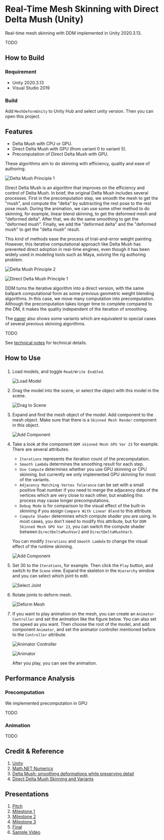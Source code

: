 # Real-Time Mesh Skinning with Direct Delta Mush (Unity)

Real-time mesh skinning with DDM implemented in Unity 2020.3.13.



TODO



## How to Build

### Requirement

- Unity 2020.3.13
- Visual Studio 2019



### Build

Add `MeshDeformUnity` to Unity Hub and select unity version. Then you can open this project. 



## Features

- Delta Mush with CPU or GPU.
- Direct Delta Mush with GPU (from variant 0 to variant 5).
- Precomputation of Direct Delta Mush with GPU.



These algorithms aim to do skinning with efficiency, quality and ease of authoring. 



![Delta Mush Principle 1](Readme/Principle_DeltaMush_1.png)



Direct Delta Mush is an algorithm that improves on the efficiency and control of Delta Mush. In brief, the original Delta Mush includes several processes. First in the precomputation step, we smooth the mesh to get the "mush", and compute the "delta" by subtracting the rest pose to the rest pose mush. During the animation, we can use some other method to do skinning, for example, linear blend skinning, to get the deformed mesh and "deformed delta". After that, we do the same smoothing to get the "deformed mush". Finally, we add the "deformed delta" and the "deformed mush" to get the "delta mush" result. 

This kind of methods ease the process of trial-and-error weight painting. However, this iterative computational approach like Delta Mush has prevented direct adoption in real-time engines, even though it has been widely used in modeling tools such as Maya, solving the rig authoring problem. 



![Delta Mush Principle 2](Readme/Principle_DeltaMush_2.png)

![Direct Delta Mush Principle 1](Readme/Principle_DirectDeltaMush_1.png)



DDM turns the iterative algorithm into a direct version, with the same ballpark computational form as some previous geometric weight blending algorithms. In this case, we move many computation into precomputation. Although the precomputation takes longer time to complete compared to the DM, it makes the quality independent of the iteration of smoothing. 



The [paper](https://www.ea.com/seed/news/siggraph2019-direct-delta-mush) also shows some variants which are equivalent to special cases of several previous skinning algorithms. 

TODO

See [technical notes](notes.md) for technical details. 



## How to Use

### 

1. Load models, and toggle `Read/Write Enabled`. 

   

   ![Load Model](Readme/HowToUse_Load1_Label.png)

   

2. Drag the model into the scene, or select the object with this model in the scene. 

   

   ![Drag to Scene](Readme/HowToUse_Select2.png)

   

3. Expand and find the mesh object of the model. Add component to the mesh object. Make sure that there is a `Skinned Mesh Render` component in this object. 

   

   ![Add Component](Readme/HowToUse_AddComponent3_Label.png)

   

4. Take a look at the component `DDM skinned Mesh GPU Var 23` for example. There are several attributes. 

   - `Iterations` represents the iteration count of the precomputation. 
   - `Smooth Lambda` determines the smoothing result for each step. 
   - `Use Compute` determines whether you use GPU skinning or CPU skinning, but currently we only implemented GPU skinning for most of the variants. 
   - `Adjacency Matching Vertex Tolerance` can be set with a small positive float number if you need to merge the adjacency data of the vertices which are very close to each other, but enabling this process may cause longer precomputations.
   -  `Debug Mode` is for comparison to the visual effect of the built-in skinning if you assign `Compare With Linear Blend` to this attribute. 
   - `Compute Shader` determines which compute shader you are using. In most cases, you don't need to modify this attribute, but for `DDM Skinned Mesh GPU Var 23`, you can switch the compute shader between `DirectDeltaMushVar2` and `DirectDeltaMushVar3`. 

   You can modify `Iterations` and `Smooth Lambda` to change the visual effect of the runtime skinning. 

   

   ![Add Component](Readme/HowToUse_Script4.png)

   

5. Set 30 to the `Iterations`, for example. Then click the `Play` button, and switch to the `Scene` view. Expand the skeleton in the `Hierarchy` window and you can select which joint to edit. 

   

   ![Select Joint](Readme/HowToUse_SelectJoint5_Label.png)

   

6. Rotate joints to deform mesh.

   

   ![Deform Mesh](Readme/HowToUse_Deform6.png)

   

7. If you want to play animation on the mesh, you can create an `Animator Controller` and set the animation like the figure below. You can also set the speed as you want. Then choose the root of the model, and add component `Animator`, and set the animator controller mentioned before to the `Controller` attribute. 

   

   ![Animator Controller](Readme/HowToUse_Animator7_Label.png)

   ![Animator](Readme/HowToUse_Animator8_Label.png)

   

   After you play, you can see the animation. 

   



## Performance Analysis

### Precomputation

We implemented precomputation in GPU 

TODO



### Animation

TODO



## Credit & Reference

1. [Unity](https://unity.com/)
1. [Math.NET Numerics](https://github.com/mathnet/mathnet-numerics)
1. [Delta Mush: smoothing deformations while preserving detail](https://dl.acm.org/doi/10.1145/2633374.2633376)
1. [Direct Delta Mush Skinning and Variants](https://www.ea.com/seed/news/siggraph2019-direct-delta-mush)



## Presentations

1. [Pitch](https://docs.google.com/presentation/d/1vwb5RJlEHCoQyWLS116C5mvTnZ4lScZMC8LQFr1BcJU/)
2. [Milestone 1](https://docs.google.com/presentation/d/1DddtqMYNPFK_de73_3AZ3dXIFQ1iPYBxOBAKMeCrQ8A/)
3. [Milestone 2](https://docs.google.com/presentation/d/14nwoKlDBEHcIAdbmpu_0bEEPnFItTixbUZDCPtQ1mfM/)
3. [Milestone 3](https://docs.google.com/presentation/d/1FIu6bGBnXOtndSAxtpXztczM1mbGk7st8uuC3rlGfBQ/)
3. [Final]()
3. [Sample Video]()

